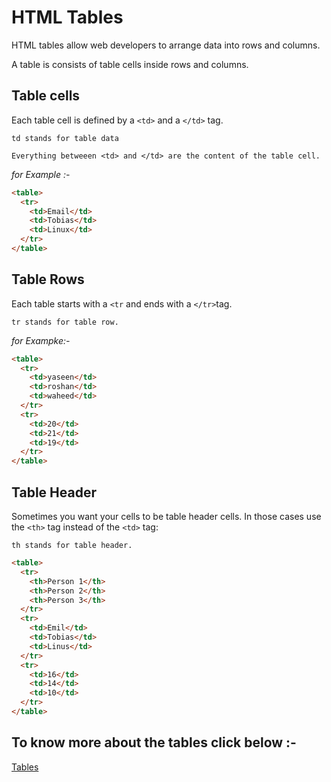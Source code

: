 # HTML Tables

HTML tables allow web developers to arrange data into rows and columns.

A table is consists of table cells inside rows and columns.

## Table cells

Each table cell is defined by a `<td>` and a `</td>` tag.

`td stands for table data`

`Everything betweeen <td> and </td> are the content of the table cell.`

_for Example :-_

```html
<table>
  <tr>
    <td>Email</td>
    <td>Tobias</td>
    <td>Linux</td>
  </tr>
</table>
```

## Table Rows

Each table starts with a `<tr` and ends with a `</tr>`tag.

`tr stands for table row.`

_for Exampke:-_

```html
<table>
  <tr>
    <td>yaseen</td>
    <td>roshan</td>
    <td>waheed</td>
  </tr>
  <tr>
    <td>20</td>
    <td>21</td>
    <td>19</td>
  </tr>
</table>
```

## Table Header

Sometimes you want your cells to be table header cells. In those cases use the `<th>` tag instead of the `<td>` tag:

`th stands for table header.`

```html
<table>
  <tr>
    <th>Person 1</th>
    <th>Person 2</th>
    <th>Person 3</th>
  </tr>
  <tr>
    <td>Emil</td>
    <td>Tobias</td>
    <td>Linus</td>
  </tr>
  <tr>
    <td>16</td>
    <td>14</td>
    <td>10</td>
  </tr>
</table>
```
## To know more about the tables click below :-

[Tables](https://github.com/mohammedyaseen2211/--Markdown-Course/tree/master/HTML%20TUTORIAL/HTML%20Tables "github")